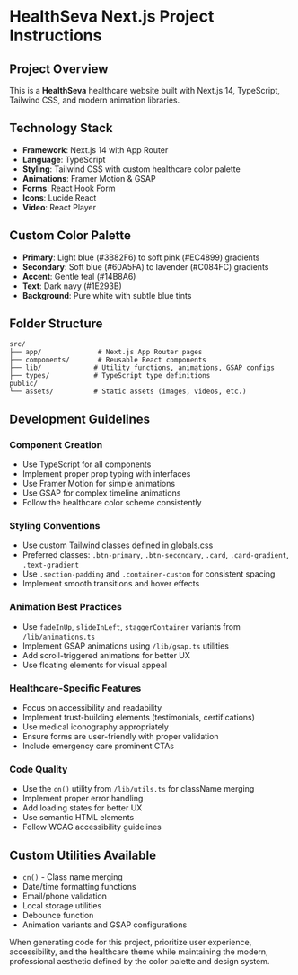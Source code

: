 # HealthSeva Next.js Project Instructions

<!-- Use this file to provide workspace-specific custom instructions to Copilot. For more details, visit https://code.visualstudio.com/docs/copilot/copilot-customization#_use-a-githubcopilotinstructionsmd-file -->

## Project Overview
This is a **HealthSeva** healthcare website built with Next.js 14, TypeScript, Tailwind CSS, and modern animation libraries.

## Technology Stack
- **Framework**: Next.js 14 with App Router
- **Language**: TypeScript
- **Styling**: Tailwind CSS with custom healthcare color palette
- **Animations**: Framer Motion & GSAP
- **Forms**: React Hook Form
- **Icons**: Lucide React
- **Video**: React Player

## Custom Color Palette
- **Primary**: Light blue (#3B82F6) to soft pink (#EC4899) gradients
- **Secondary**: Soft blue (#60A5FA) to lavender (#C084FC) gradients
- **Accent**: Gentle teal (#14B8A6)
- **Text**: Dark navy (#1E293B)
- **Background**: Pure white with subtle blue tints

## Folder Structure
```
src/
├── app/              # Next.js App Router pages
├── components/       # Reusable React components
├── lib/             # Utility functions, animations, GSAP configs
├── types/           # TypeScript type definitions
public/
└── assets/          # Static assets (images, videos, etc.)
```

## Development Guidelines

### Component Creation
- Use TypeScript for all components
- Implement proper prop typing with interfaces
- Use Framer Motion for simple animations
- Use GSAP for complex timeline animations
- Follow the healthcare color scheme consistently

### Styling Conventions
- Use custom Tailwind classes defined in globals.css
- Preferred classes: `.btn-primary`, `.btn-secondary`, `.card`, `.card-gradient`, `.text-gradient`
- Use `.section-padding` and `.container-custom` for consistent spacing
- Implement smooth transitions and hover effects

### Animation Best Practices
- Use `fadeInUp`, `slideInLeft`, `staggerContainer` variants from `/lib/animations.ts`
- Implement GSAP animations using `/lib/gsap.ts` utilities
- Add scroll-triggered animations for better UX
- Use floating elements for visual appeal

### Healthcare-Specific Features
- Focus on accessibility and readability
- Implement trust-building elements (testimonials, certifications)
- Use medical iconography appropriately
- Ensure forms are user-friendly with proper validation
- Include emergency care prominent CTAs

### Code Quality
- Use the `cn()` utility from `/lib/utils.ts` for className merging
- Implement proper error handling
- Add loading states for better UX
- Use semantic HTML elements
- Follow WCAG accessibility guidelines

## Custom Utilities Available
- `cn()` - Class name merging
- Date/time formatting functions
- Email/phone validation
- Local storage utilities
- Debounce function
- Animation variants and GSAP configurations

When generating code for this project, prioritize user experience, accessibility, and the healthcare theme while maintaining the modern, professional aesthetic defined by the color palette and design system.
